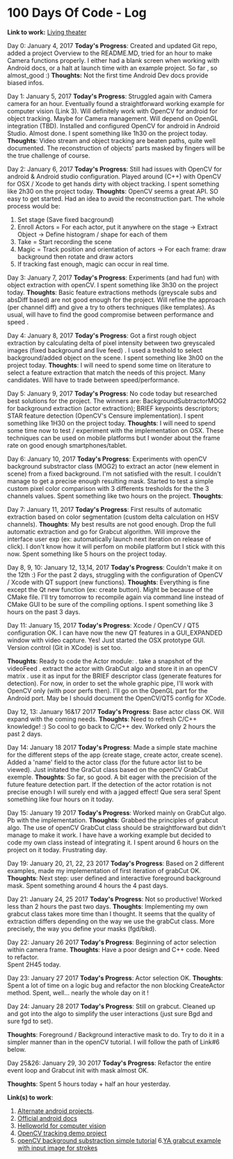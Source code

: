 # 100 Days Of Code - Log
**Link to work:** [Living theater](https://github.com/talgorn/100-days-of-code.git)


Day 0: January 4, 2017
**Today's Progress**: Created and updated Git repo,  added a project Overview to the README.MD, tried for an hour to make Camera functions properly. I either had a blank screen when working with Android docs, or a halt at launch time with an example project. So far , so almost_good :)
**Thoughts:** Not the first time Android Dev docs provide biased infos.


Day 1: January 5, 2017
**Today's Progress**: 
Struggled again with Camera camera for an hour. Eventually found a straightforward working example for computer vision (Link 3).
Will definitely work with OpenCV for android for object tracking. Maybe for Camera management. Will depend on OpenGL integration (TBD).
Installed and configured OpenCV for android in Android Studio. Almost done.
I spent something like 1h30  on the project today.
**Thoughts**:
Video stream and object tracking are beaten paths, quite well documented.
The reconstruction of objects' parts masked by fingers will be the true challenge of course.


Day 2: January 6, 2017
**Today's Progress**: 
Still had issues with OpenCV for android & Android studio configuration.
Played around (C++) with OpenCV for OSX / Xcode to get hands dirty with object tracking.
I spent something like 2h30  on the project today.
**Thoughts**:
OpenCV seems a great API. SO easy to get started.
Had an idea to avoid the reconstruction part.  The whole process would be:
1) Set stage (Save fixed bacground)
2) Enroll Actors = For each actor, put it anywhere on the stage -> Extract Object  -> Define histogram / shape for each of them
3) Take = Start recording the scene
4) Magic = Track position and orientation of actors -> For each frame: draw background then rotate and draw actors
5) If tracking fast enough, magic can occur in real time. 

Day 3: January 7, 2017
**Today's Progress**: 
Experiments (and had fun) with object extraction with openCV.
I spent something like 3h30  on the project today.
**Thoughts**:
Basic feature extractions methods (greyscale subs and absDiff based) are not good enough for the project.
Will refine the approach (per channel diff) and give a try to others techniques (like templates).
As usual, will have to find the good compromise between performance and speed .

Day 4: January 8, 2017
**Today's Progress**: 
Got a first rough object extraction by calculating delta of pixel intensity between two greyscaled images
(fixed background and live feed) . I used a treshold to select background/added object on the scene.
I spent something like 3h00  on the project today.
**Thoughts**:
I will need to spend some time on literature to select a feature extraction that match the needs of this project.
Many candidates. Will have to trade between speed/performance.

Day 5: January 9, 2017
**Today's Progress**: 
No code today but researched best solutions for the project.
The winners are:
BackgroundSubtractorMOG2 for background extraction (actor extraction);
BRIEF keypoints descriptors;
STAR feature detection (OpenCV's Censure implementation).
I spent something like 1H30 on the project today.
**Thoughts**:
I will need to spend some time now to test / experiment with the implementation on OSX.
These techniques can be used on mobile platforms but I wonder about the frame rate on good enough smartphones/tablet.

Day 6: January 10, 2017
**Today's Progress**: 
Experiments with openCV background substractor class (MOG2) to extract an actor (new element in scene) from a fixed background.
I'm not satisfied with the result. I couldn't manage to get a precise enough resulting mask.
Started to test a simple custom pixel color comparison with 3 differents tresholds for the the 3 channels values.
Spent something like two hours on the project.
**Thoughts**:

Day 7: January 11, 2017
**Today's Progress**: 
First results of automatic extraction based on color segmentation (custom delta calculation on HSV channels).
**Thoughts**:
My best results are not good enough. Drop the full automatic extraction and go for Grabcut algorithm.
Will improve the interface user exp (ex: automatically launch next iteration on release of click).
I don't know how it will perfom on mobile platform but I stick with this now.
Spent something like 5 hours on the project today.

Day 8, 9, 10: January 12, 13,14, 2017
**Today's Progress**: 
Couldn't make it on the 12th :)
For the past 2 days, struggling with the configuration of OpenCV / Xcode with QT support (new functions).
**Thoughts**:
Everything is fine except the Qt new function (ex: create button). Might be because of the CMake file. I'll try tomorrow to recompile again via command line instead of CMake GUI to be sure of the compiling options.
I spent something like 3 hours on the past 3 days.

Day 11: January 15, 2017
**Today's Progress**: 
Xcode / OpenCV / QT5 configuration OK. I can have now the new QT features in a GUI_EXPANDED window with video capture. Yes!
Just started the OSX prototype GUI.
Version control (Git in XCode) is set too.

**Thoughts**:
Ready to code the Actor module:
. take a snapshot of the videoFeed
. extract the actor with GrabCut algo and store it in an openCV matrix
. use it as input for the BRIEF descriptor class (generate features for detection).
For now, in order to set the whole graphic pipe, I'll work with OpenCV only (with poor perfs then).
I'll go on the OpenGL part for the Android port.
May be I should document the OpenCV/QT5 config for XCode.

Day 12, 13: January 16&17 2017
**Today's Progress**: 
Base actor class OK. Will expand with the coming needs.
**Thoughts**:
Need to refresh C/C++ knowledge! :)
So cool to go back to C/C++ dev.
Worked only 2 hours the past 2 days.

Day 14: January 18 2017
**Today's Progress**: 
Made a simple state machine for the different steps of the app (create stage, create actor, create scene).
Added a 'name' field  to the actor class (for the future actor list to be viewed).
Just initated the GraCut class based on the openCV GrabCut exemple.
**Thoughts**:
So far, so good. A bit eager with the precision of the future feature detection part.
If the detection of the actor rotation is not precise enough I will surely end with a jagged effect!
Que sera sera!
Spent something like four hours on it today.

Day 15: January 19 2017
**Today's Progress**: 
Worked mainly on GrabCut algo.  Pb with the implementation.
**Thoughts**:
Grabbed the principles of grabcut algo. The use of openCV GrabCut class should be straightforward but didn't manage to make it work. I have have a working example but decided to code my own class instead of integrating it.
I spent around 6 hours on the project on it today. Frustrating day.

Day 19: January 20, 21, 22, 23 2017
**Today's Progress**: 
Based on 2 different examples, made my implementation of first iteration of grabCut OK.  
**Thoughts**:
Next step: user defined and interactive foreground background mask. 
Spent something around 4 hours the 4 past days.

Day 21: January 24, 25 2017
**Today's Progress**: 
Not so productive! Worked less  than 2 hours the past two days.
**Thoughts**:
Implementing my own grabcut class takes more time than I thought. It seems that the quality of extraction  differs depending on the way we use the grabCut class. More precisely, the way you define your masks (fgd/bkd).

Day 22: January 26 2017
**Today's Progress**: 
Beginning of actor selection within camera frame.
**Thoughts**:
Have a poor design and C++ code. Need to refactor.  
Spent 2H45 today.

Day 23: January 27 2017
**Today's Progress**: 
Actor selection OK.
**Thoughts**:
Spent a lot of time on a logic bug and refactor the non blocking CreateActor method.
Spent, well... nearly the whole day on it !

Day 24: January 28 2017
**Today's Progress**: 
Still on grabcut.
Cleaned up and got into the algo to simplify the user interactions (just sure Bgd and sure fgd to set).

**Thoughts**:
Foreground / Background interactive mask to do. Try to do it in a simpler manner than in the openCV tutorial.
I will follow the path of Link#6 below.

Day 25&26: January 29, 30 2017
**Today's Progress**: 
Refactor the entire event loop and Grabcut init with mask almost OK.

**Thoughts**:
Spent 5 hours today + half an hour yesterday.


**Link(s) to work**:
1. [Alternate android projects](https://github.com/commonsguy/cw-advandroid/tree/master/Camera). 
2. [Official android docs](https://developer.android.com/guide/topics/media/camera.html)
3. [Helloworld for computer vision](http://www.hasper.info/hello-world-for-android-computer-vision/)
4. [OpenCV tracking demo project](https://www.youtube.com/watch?annotation_id=annotation_307976421&feature=iv&src_vid=RS_uQGOQIdg&v=bSeFrPrqZ2A)
5. [openCV background substraction simple tutorial](http://docs.opencv.org/3.1.0/d1/dc5/tutorial_background_subtraction.html)
6.[YA grabcut example with input image for strokes](http://www.cg.info.hiroshima-cu.ac.jp/~miyazaki/knowledge/teche89.html)
